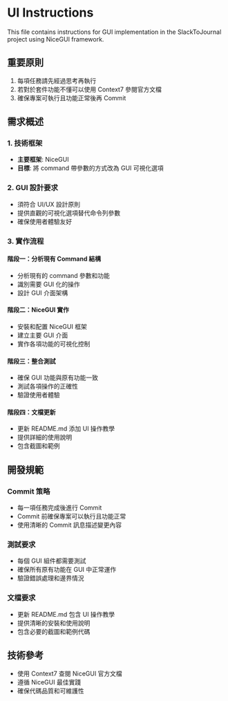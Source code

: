 # UI Instructions

This file contains instructions for GUI implementation in the SlackToJournal project using NiceGUI framework.

## 重要原則
1. 每項任務請先經過思考再執行
2. 若對於套件功能不懂可以使用 Context7 參閱官方文檔
3. 確保專案可執行且功能正常後再 Commit

## 需求概述

### 1. 技術框架
- **主要框架**: NiceGUI
- **目標**: 將 command 帶參數的方式改為 GUI 可視化選項

### 2. GUI 設計要求
- 須符合 UI/UX 設計原則
- 提供直觀的可視化選項替代命令列參數
- 確保使用者體驗友好

### 3. 實作流程

#### 階段一：分析現有 Command 結構
- 分析現有的 command 參數和功能
- 識別需要 GUI 化的操作
- 設計 GUI 介面架構

#### 階段二：NiceGUI 實作
- 安裝和配置 NiceGUI 框架
- 建立主要 GUI 介面
- 實作各項功能的可視化控制

#### 階段三：整合測試
- 確保 GUI 功能與原有功能一致
- 測試各項操作的正確性
- 驗證使用者體驗

#### 階段四：文檔更新
- 更新 README.md 添加 UI 操作教學
- 提供詳細的使用說明
- 包含截圖和範例

## 開發規範

### Commit 策略
- 每一項任務完成後進行 Commit
- Commit 前確保專案可以執行且功能正常
- 使用清晰的 Commit 訊息描述變更內容

### 測試要求
- 每個 GUI 組件都需要測試
- 確保所有原有功能在 GUI 中正常運作
- 驗證錯誤處理和邊界情況

### 文檔要求
- 更新 README.md 包含 UI 操作教學
- 提供清晰的安裝和使用說明
- 包含必要的截圖和範例代碼

## 技術參考
- 使用 Context7 查閱 NiceGUI 官方文檔
- 遵循 NiceGUI 最佳實踐
- 確保代碼品質和可維護性